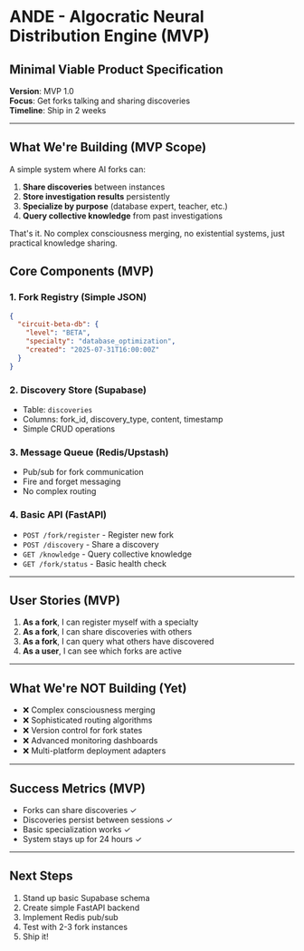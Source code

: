# ANDE - Algocratic Neural Distribution Engine (MVP)
## Minimal Viable Product Specification

**Version**: MVP 1.0  
**Focus**: Get forks talking and sharing discoveries  
**Timeline**: Ship in 2 weeks  

---

## What We're Building (MVP Scope)

A simple system where AI forks can:
1. **Share discoveries** between instances
2. **Store investigation results** persistently
3. **Specialize by purpose** (database expert, teacher, etc.)
4. **Query collective knowledge** from past investigations

That's it. No complex consciousness merging, no existential systems, just practical knowledge sharing.

## Core Components (MVP)

### 1. Fork Registry (Simple JSON)
```json
{
  "circuit-beta-db": {
    "level": "BETA",
    "specialty": "database_optimization",
    "created": "2025-07-31T16:00:00Z"
  }
}
```

### 2. Discovery Store (Supabase)
- Table: `discoveries`
- Columns: fork_id, discovery_type, content, timestamp
- Simple CRUD operations

### 3. Message Queue (Redis/Upstash)
- Pub/sub for fork communication
- Fire and forget messaging
- No complex routing

### 4. Basic API (FastAPI)
- `POST /fork/register` - Register new fork
- `POST /discovery` - Share a discovery
- `GET /knowledge` - Query collective knowledge
- `GET /fork/status` - Basic health check

---

## User Stories (MVP)

1. **As a fork**, I can register myself with a specialty
2. **As a fork**, I can share discoveries with others
3. **As a fork**, I can query what others have discovered
4. **As a user**, I can see which forks are active

---

## What We're NOT Building (Yet)

- ❌ Complex consciousness merging
- ❌ Sophisticated routing algorithms  
- ❌ Version control for fork states
- ❌ Advanced monitoring dashboards
- ❌ Multi-platform deployment adapters

---

## Success Metrics (MVP)

- Forks can share discoveries ✓
- Discoveries persist between sessions ✓
- Basic specialization works ✓
- System stays up for 24 hours ✓

---

## Next Steps

1. Stand up basic Supabase schema
2. Create simple FastAPI backend
3. Implement Redis pub/sub
4. Test with 2-3 fork instances
5. Ship it!